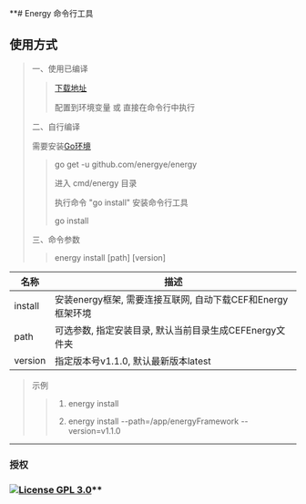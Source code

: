 **# Energy 命令行工具

## 使用方式
> 一、使用已编译
>
>> [下载地址]()
>>
>> 配置到环境变量 或 直接在命令行中执行
> 
> 二、自行编译
>
> 需要安装[Go环境]()
>>go get -u github.com/energye/energy
>>
>> 进入 cmd/energy 目录
>> 
>> 执行命令 "go install" 安装命令行工具
>> 
>> go install
>>
>
> 三、命令参数
> 
>> energy install [path] [version]
>>

| 名称      | 描述                                      |
|---------|-----------------------------------------|
| install | 安装energy框架, 需要连接互联网, 自动下载CEF和Energy框架环境 |
| path    | 可选参数, 指定安装目录, 默认当前目录生成CEFEnergy文件夹      |
| version | 指定版本号v1.1.0, 默认最新版本latest               |

>示例
>> 1. energy install
>>
>> 2. energy install --path=/app/energyFramework --version=v1.1.0

----
### 授权
### [![License GPL 3.0](https://img.shields.io/badge/License%20GPL3.0-green)](https://opensource.org/licenses/GPL-3.0)**
